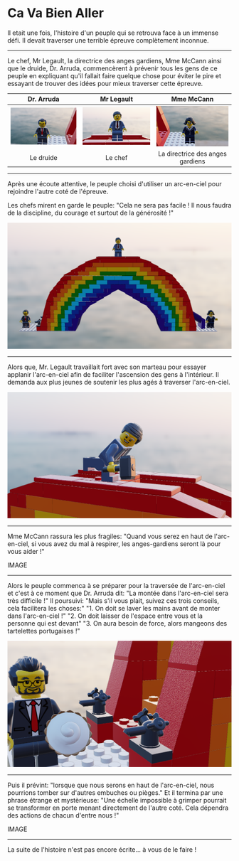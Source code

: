 # Ca Va Bien Aller

Il etait une fois, l'histoire d'un peuple qui se retrouva face à un immense défi. Il devait traverser une terrible épreuve complètement inconnue.

---

Le chef, Mr Legault, la directrice des anges gardiens, Mme McCann ainsi que le druide, Dr. Arruda, commencèrent à prévenir tous les gens de ce peuple en expliquant qu'il fallait faire quelque chose pour éviter le pire et essayant de trouver des idées pour mieux traverser cette épreuve.

| Dr. Arruda | Mr Legault | Mme McCann |
| :-: | :-: | :-: |
| ![Dr. Arruda][] | ![Mr Legault][] | ![Mme McCann][] |
| Le druide | Le chef | La directrice des anges gardiens |

[Dr. Arruda]: images/arruda.png "Dr. Arruda"
[Mme McCann]: images/mccann.png "McCann"
[Mr Legault]: images/legault.png "Mr Legault"

---

Après une écoute attentive, le peuple choisi d'utiliser un arc-en-ciel pour rejoindre l'autre coté de l'épreuve.

Les chefs mirent en garde le peuple: "Cela ne sera pas facile ! Il nous faudra de la discipline, du courage et surtout de la générosité !"

![rainbow][]

[rainbow]: images/rainbow.png

---

Alors que, Mr. Legault travaillait fort avec son marteau pour essayer applanir l'arc-en-ciel afin de faciliter l'ascension des gens à l'intérieur. Il demanda aux plus jeunes de soutenir les plus agés à traverser l'arc-en-ciel.

![MrLegaultMarteau][]

[MrLegaultMarteau]: images/legault-hammer.png

---

Mme McCann rassura les plus fragiles: "Quand vous serez en haut de l'arc-en-ciel, si vous avez du mal à respirer, les anges-gardiens seront là pour vous aider !"

IMAGE

---

Alors le peuple commenca à se préparer pour la traversée de l'arc-en-ciel et c'est à ce moment que Dr. Arruda dit:
"La montée dans l'arc-en-ciel sera très difficile !"
Il poursuivi: "Mais s'il vous plait, suivez ces trois conseils, cela facilitera les choses:"
"1. On doit se laver les mains avant de monter dans l'arc-en-ciel !"
"2. On doit laisser de l'espace entre vous et la personne qui est devant"
"3. On aura besoin de force, alors mangeons des tartelettes portugaises !"

![ArrudaPie][]

[ArrudaPie]: images/arruda-pie.png

---

Puis il prévint: "lorsque que nous serons en haut de l'arc-en-ciel, nous pourrions tomber sur d'autres embuches ou pièges."
Et il termina par une phrase étrange et mystèrieuse:
"Une échelle impossible à grimper pourrait se transformer en porte menant directement de l'autre coté. Cela dépendra des actions de chacun d'entre nous !"


IMAGE

---

La suite de l'histoire n'est pas encore écrite... à vous de le faire !

